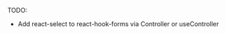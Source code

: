 TODO:
  - Add react-select to react-hook-forms via Controller or useController


 <!-- X Refactor callback.ts, abstract requests into their own files/functions
 X Make Dashboard frontend
  X Fix responsiveness in less than 369px
 X Connect to firestore emulator
 - We should start writing tests
  - The backend shouldn't allow me to login with another provider that uses an email already in the database
 - First time i get discord user in the backend, send to firestore, then pull from it in the frontend
 - Use References data types instead of writing the ids of users/events in a string field
 - We shouldn't request from the discord api, instead it should be from our own database
 - See the documentation from next js to handle typography -->

<!-- Problem: if i sign in with discord and then with google, it lets me do it.
Side effects:
 1. The provider info is filled with the google info.
 2. photoURL and username are the same as in discord.

 Observations:
  - on mobile: i need to put email and password in the browser, even though i have logged in with google in my phone (outside the browser)
    - Is it because i'm using redirect instead of popup?
  - Getting user info from database would take longer than just using info provided by the api
   - Maybe forcing to use info stored in db if the api didn't provide anything (worst-case scenario?)

working on right now: "getting user data from db only
when there's no data from the api" -->

<!--
- With discord we could store the user info from the backend and then
in the client, fetch the user profile from our database -->
